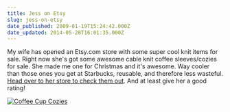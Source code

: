 ```yaml
---
title: Jess on Etsy
slug: jess-on-etsy
date_published: 2009-01-19T15:24:42.000Z
date_updated: 2014-05-28T16:01:35.000Z
---
```


My wife has opened an Etsy.com store with some super cool knit items for sale. Right now she's got some awesome cable knit coffee sleeves/cozies for sale. She made me one for Christmas and it's awesome. Way cooler than those ones you get at Starbucks, reusable, and therefore less wasteful. [Head over to her store to check them out](http://www.etsy.com/shop.php?user_id=6668261). And at least give her a good rating!

[![Coffee Cup Cozies](http://res.cloudinary.com/joelgoodman/image/upload/h_214,w_300/v1401314495/3210772020_3e368464f5_b1_qzvtwr.jpg)](http://joelgoodman.wpengine.com/wp-content/uploads/2009/01/3210772020_3e368464f5_b1.jpg)
